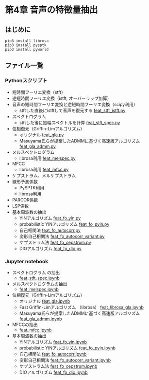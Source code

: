 # 第4章 音声の特徴量抽出

## はじめに
```
pip3 install librosa
pip3 install pysptk
pip3 install pyworld
```

## ファイル一覧
### Pythonスクリプト
- 短時間フーリエ変換（stft）
- 逆短時間フーリエ変換（istft; オーバーラップ加算）
- 音声の短時間フーリエ変換と逆短時間フーリエ変換（scipy利用）
  - stftした直後にistftして音声を復元する [feat_stft_istft.py](https://github.com/tam17aki/speech_process_exercise/blob/master/SpeechAnalysis/feat_stft_istft.py)
- スペクトログラム
  - stftした後に振幅スペクトルを計算 [feat_stft_spec.py](https://github.com/tam17aki/speech_process_exercise/blob/master/SpeechAnalysis/feat_stft_spec.py)
- 位相復元（Griffin-Limアルゴリズム）
  - オリジナル [feat_gla.py](https://github.com/tam17aki/speech_process_exercise/blob/master/SpeechAnalysis/feat_gla.py)
  - Masuyama氏らが提案したADMMに基づく高速版アルゴリズム [feat_gla_admm.py](https://github.com/tam17aki/speech_process_exercise/blob/master/SpeechAnalysis/feat_gla_admm.py)
- メルスペクトログラム
  - librosa利用 [feat_melspec.py](https://github.com/tam17aki/speech_process_exercise/blob/master/SpeechAnalysis/feat_melspec.py)
- MFCC
  - librosa利用 [feat_mfcc.py](https://github.com/tam17aki/speech_process_exercise/blob/master/SpeechAnalysis/feat_mfcc.py)
- ケプストラム、メルケプストラム
- 線形予測係数
  - PySPTK利用
  - librosa利用
- PARCOR係数
- LSP係数
- 基本周波数の抽出
  - YINアルゴリズム [feat_fo_yin.py](https://github.com/tam17aki/speech_process_exercise/blob/master/SpeechAnalysis/feat_fo_yin.py)
  - probabilistic YINアルゴリズム [feat_fo_pyin.py](https://github.com/tam17aki/speech_process_exercise/blob/master/SpeechAnalysis/feat_fo_pyin.py)
  - 自己相関法 [feat_fo_autocorr.py](https://github.com/tam17aki/speech_process_exercise/blob/master/SpeechAnalysis/feat_fo_autocorr.py)
  - 変形自己相関法 [feat_fo_autocorr_variant.py](https://github.com/tam17aki/speech_process_exercise/blob/master/SpeechAnalysis/feat_fo_autocorr_variant.py)
  - ケプストラム法 [feat_fo_cepstrum.py](https://github.com/tam17aki/speech_process_exercise/blob/master/SpeechAnalysis/feat_fo_cepstrum.py)
  - DIOアルゴリズム [feat_fo_dio.py](https://github.com/tam17aki/speech_process_exercise/blob/master/SpeechAnalysis/feat_fo_dio.py)
### Jupyter notebook
- スペクトログラム の抽出
  - [feat_stft_spec.ipynb](https://nbviewer.org/github/tam17aki/speech_process_exercise/blob/master/SpeechAnalysis/feat_stft_spec.ipynb)
- メルスペクトログラムの抽出
  - [feat_melspec.ipynb](https://nbviewer.org/github/tam17aki/speech_process_exercise/blob/master/SpeechAnalysis/feat_melspec.ipynb)
- 位相復元（Griffin-Limアルゴリズム）
  - オリジナル [feat_gla.ipynb](https://nbviewer.org/github/tam17aki/speech_process_exercise/blob/master/SpeechAnalysis/feat_gla.ipynb)
  - Fast Griffin-Limアルゴリズム （librosa） [feat_librosa_gla.ipynb](https://nbviewer.org/github/tam17aki/speech_process_exercise/blob/master/SpeechAnalysis/feat_librosa_gla.ipynb)
  - Masuyama氏らが提案したADMMに基づく高速版アルゴリズム [feat_gla_admm.ipynb](https://nbviewer.org/github/tam17aki/speech_process_exercise/blob/master/SpeechAnalysis/feat_gla_admm.ipynb)
- MFCCの抽出
  - [feat_mfcc.ipynb](https://nbviewer.org/github/tam17aki/speech_process_exercise/blob/master/SpeechAnalysis/feat_mfcc.ipynb)
- 基本周波数の抽出
  - YINアルゴリズム [feat_fo_yin.ipynb](https://nbviewer.org/github/tam17aki/speech_process_exercise/blob/master/SpeechAnalysis/feat_fo_yin.ipynb)
  - probabilistic YINアルゴリズム [feat_fo_pyin.ipynb](https://nbviewer.org/github/tam17aki/speech_process_exercise/blob/master/SpeechAnalysis/feat_fo_pyin.ipynb)
  - 自己相関法 [feat_fo_autocorr.ipynb](https://nbviewer.org/github/tam17aki/speech_process_exercise/blob/master/SpeechAnalysis/feat_fo_autocorr.ipynb)
  - 変形自己相関法 [feat_fo_autocorr_variant.ipynb](https://nbviewer.org/github/tam17aki/speech_process_exercise/blob/master/SpeechAnalysis/feat_fo_autocorr_variant.ipynb)
  - ケプストラム法 [feat_fo_cepstrum.ipynb](https://nbviewer.org/github/tam17aki/speech_process_exercise/blob/master/SpeechAnalysis/feat_fo_cepstrum.ipynb)
  - DIOアルゴリズム [feat_fo_dio.ipynb](https://nbviewer.org/github/tam17aki/speech_process_exercise/blob/master/SpeechAnalysis/feat_fo_dio.ipynb)
